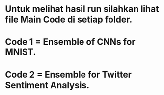 # Untuk melihat hasil run silahkan lihat file Main Code di setiap folder.
# Code 1 = Ensemble of CNNs for MNIST.
# Code 2 = Ensemble for Twitter Sentiment Analysis.
